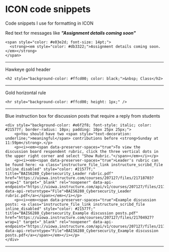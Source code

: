 # ICON code snippets
Code snippets I use for formatting in ICON


Red text for messages like ***"Assignment details coming soon"***    
```  
<span style="color: #e03e2d; font-size: 14pt;"> 
  <strong><em style="color: #db3322;">Assignment details coming soon.</em></strong> 
</span> 
```
  
---
   
Hawkeye gold header  
```  
<h2 style="background-color: #ffcd00; color: black;">&nbsp; Class</h2>  
``` 
  
---
   
Gold horizontal rule  
```
<hr style="background-color: #ffcd00; height: 1px;" />  
```  
   
---
    
Blue instruction box for discussion posts that require a reply from students    
```  
<div style="background-color: #e6f2f8; font-style: italic; color: #21577f; border-radius: 10px; padding: 10px 25px 25px;"> 
    <p>You should have two <span style="text-decoration: underline;">meaningful</span> contributions before <strong>Sunday at 11:59pm</strong>.</p> 
    <p><i><em><span data-preserver-spaces="true">To view the discussion board respondent rubric, click the three vertical dots in the upper right corner and select "Show Rubric."</span></em></i></p> 
    <p><i><em><span data-preserver-spaces="true">Leader's rubric can be found here: <a class="instructure_file_link instructure_scribd_file inline_disabled" style="color: #21577f;" title="BAIS6280_Cybersecurity_Leader rubric.pdf" href="https://uiowa.instructure.com/courses/207127/files/21718703?wrap=1" target="_blank" rel="noopener" data-api-endpoint="https://uiowa.instructure.com/api/v1/courses/207127/files/21718703" data-api-returntype="File">BAIS6280_Cybersecurity_Leader rubric.pdf</a></span></em></i></p> 
    <p><i><em><span data-preserver-spaces="true">Example discussion posts: <a class="instructure_file_link instructure_scribd_file inline_disabled" style="color: #21577f;" title="BAIS6280_Cybersecurity_Example discussion posts.pdf" href="https://uiowa.instructure.com/courses/207127/files/21704927?wrap=1" target="_blank" rel="noopener" data-api-endpoint="https://uiowa.instructure.com/api/v1/courses/207127/files/21704927" data-api-returntype="File">BAIS6280_Cybersecurity_Example discussion posts.pdf</a></span></em></i></p> 
</div>  
```  
   
---
    
